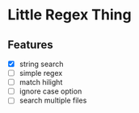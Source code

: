 # Little Regex Thing

## Features

- [x] string search
- [ ] simple regex
- [ ] match hilight
- [ ] ignore case option
- [ ] search multiple files
